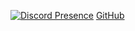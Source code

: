 [![Discord Presence](https://lanyard.cnrad.dev/api/389805816863260679)](https://discord.com/users/389805816863260679)
[GitHub](https://github-readme-stats-git-masterrstaa-rickstaa.vercel.app/api?username=hallonmunken&count_private=true&show_icons=true&theme=radical)
